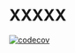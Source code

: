 # XXXXX

[![codecov](https://codecov.io/gh/dandelion-vn/xxxx/branch/master/graph/badge.svg)](https://codecov.io/gh/dandelion-vn/xxxx)

